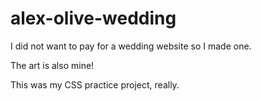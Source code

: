 # alex-olive-wedding  

I did not want to pay for a wedding website so I made one.  

The art is also mine!  

This was my CSS practice project, really.  
